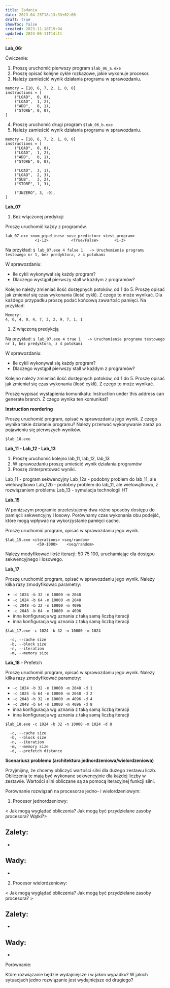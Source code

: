 ```yaml
---
title: Zadania
date: 2023-04-25T18:13:33+02:00
draft: true
ShowToc: false
created: 2023-11-18T19:04
updated: 2024-06-11T14:11
---
```



**Lab_06:**


Ćwiczenie:
1. Proszę uruchomić pierwszy program
```$lab_06_a.exe```
2. Proszę opisać kolejne cykle rozkazowe, jakie wykonuje procesor.
3. Należy zamieścić wynik działania programu w sprawozdaniu.

```
memory = [10, 6, 7, 2, 1, 0, 0]
instructions = [
    ("LOAD",  0, 0),
    ("LOAD",  1, 2),
    ("ADD",   0, 1),
    ("STORE", 0, 0),
]
```

4. Proszę uruchomić drugi program
```$lab_06_b.exe```
5. Należy zamieścić wynik działania programu w sprawozdaniu.

```
memory = [10, 6, 7, 2, 1, 0, 0]
instructions = [
    ("LOAD",  0, 0),
    ("LOAD",  1, 2),
    ("ADD",   0, 1),
    ("STORE", 0, 0),

    ("LOAD",  3, 1),
    ("LOAD",  2, 3),
    ("SUB",   3, 2),
    ("STORE", 1, 3),

    ("JNZERO", 3, -9),
]
```


**Lab_07**
1. Bez włączonej predykcji

Proszę uruchomić każdy z programów. 
```
lab_07.exe <num_pipelines> <use_predictor> <test_program>
             <1-12>          <True/False>       <1-3>
```

Na przykład:
```$ lab_07.exe 4 false 1   -> Uruchomienie programu testowego nr 1, bez predyktora, z 4 potokami```

W sprawozdaniu:

- Ile cykli wykonywał się każdy program? 
- Dlaczego wystąpił pierwszy stall w każdym z programów? 

Kolejno należy zmieniać ilość dostępnych potoków, od 1 do 5. Proszę opisać jak zmieniał się czas wykonania (ilość cykli). Z czego to może wynikać. 
Dla każdego przypadku proszę podać końcową zawartość pamięci. Na przykład:

```
Memory:
4, 0, 4, 0, 4, 7, 3, 2, 9, 7, 1, 1
```

1. Z włączoną predykcją


Na przykład:
```$ lab_07.exe 4 true 1   -> Uruchomienie programu testowego nr 1, bez predyktora, z 4 potokami```

W sprawozdaniu:

- Ile cykli wykonywał się każdy program?
- Dlaczego wystąpił pierwszy stall w każdym z programów?

Kolejno należy zmieniać ilość dostępnych potoków, od 1 do 5. Proszę opisać jak zmieniał się czas wykonania (ilość cykli). Z czego to może wynikać. 

Proszę wypisać wystapienia komunikatu: Instruction under this address can generate branch. Z czego wynika ten komunikat?


**Instruction reordering**

Proszę uruchomić program, opisać w sprawozdaniu jego wynik. Z czego wynika takie działanie programu? Należy przerwać wykonywanie zaraz po pojawieniu się pierwszych wyników.

```$lab_10.exe```


**Lab_11 - Lab_12 - Lab_13**

1. Proszę uruchomić kolejno lab_11, lab_12, lab_13
2. W sprawozdaniu proszę umieścić wynik działania programów
3. Proszę zinterpretować wyniki.

Lab_11  - program sekwencyjny
Lab_12a - podobny problem do lab_11, ale wielowątkowo
Lab_12b - podobny problem do lab_11, ale wielowątkowo, z rozwiązaniem problemu
Lab_13  - symulacja technologii HT

**Lab_15**

W poniższym programie przetestujemy dwa różne sposoby dostępu do pamięci: sekwencyjny i losowy. Porównamy czas wykonania obu podejść, które mogą wpływać na wykorzystanie pamięci cache.

Proszę uruchomić program, opisać w sprawozdaniu jego wynik.
```
$lab_15.exe <iterations> <seq/random>
              <50-1000>    <seq/random>
```

Należy modyfikować ilość iteracji: 50 75 100, uruchamiając dla dostępu sekwencyjnego i losowego.


**Lab_17**

Proszę uruchomić program, opisać w sprawozdaniu jego wynik. Należy kilka razy zmodyfikować parametry:

- ```-c 1024 -b 32 -n 10000 -m 2048```
- ```-c 1024 -b 64 -n 10000 -m 2048```
- ```-c 2048 -b 32 -n 10000 -m 4096```
- ```-c 2048 -b 64 -n 10000 -m 4096```
- inna konfiguracja wg uznania z taką samą liczbą iteracji
- inna konfiguracja wg uznania z taką samą liczbą iteracji

```
$lab_17.exe -c 1024 -b 32 -n 10000 -m 1024

  -c, --cache size
  -b, --block size
  -n, --iteration
  -m, --memory size
```


**Lab_18** - Prefetch


Proszę uruchomić program, opisać w sprawozdaniu jego wynik. Należy kilka razy zmodyfikować parametry:

- ```-c 1024 -b 32 -n 10000 -m 2048 -d 1```
- ```-c 1024 -b 64 -n 10000 -m 2048 -d 2```
- ```-c 2048 -b 32 -n 10000 -m 4096 -d 4```
- ```-c 2048 -b 64 -n 10000 -m 4096 -d 8```
- inna konfiguracja wg uznania z taką samą liczbą iteracji
- inna konfiguracja wg uznania z taką samą liczbą iteracji

```
$lab_18.exe -c 1024 -b 32 -n 10000 -m 1024 -d 8

  -c, --cache size
  -b, --block size
  -n, --iteration
  -m, --memory size
  -d, --prefetch distance
```


**Scenariusz problemu (architektura jednordzeniowa/wielordzeniowa)**

Przyjmijmy, że chcemy obliczyć wartości silni dla dużego zestawu liczb. Obliczenia te mają być wykonane sekwencyjnie dla każdej liczby w zestawie. Wartości silni obliczane są za pomocą iteracyjnej funkcji silni.

Porównanie rozwiązań na procesorze jedno- i wielordzeniowym:

1. Procesor jednordzeniowy:

< Jak mogą wyglądać obliczenia? Jak mogą być przydzielane zasoby procesora? Wątki?>

Zalety:
-
-

Wady:
- 
- 

2. Procesor wielordzeniowy:

< Jak mogą wyglądać obliczenia? Jak mogą być przydzielane zasoby procesora? >

Zalety:
- 
- 

Wady:
- 
- 

Porównanie:

Które rozwiązanie będzie wydajniejsze i w jakim wypadku? 
W jakich sytuacjach jedno rozwiązanie jest wydajniejsze od drugiego?
